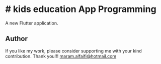 # # kids education App Programming

A new Flutter application.

## Author
If you like my work, please consider supporting me with your kind contribution. Thank you!!!
maram.alfaifi@hotmail.com

